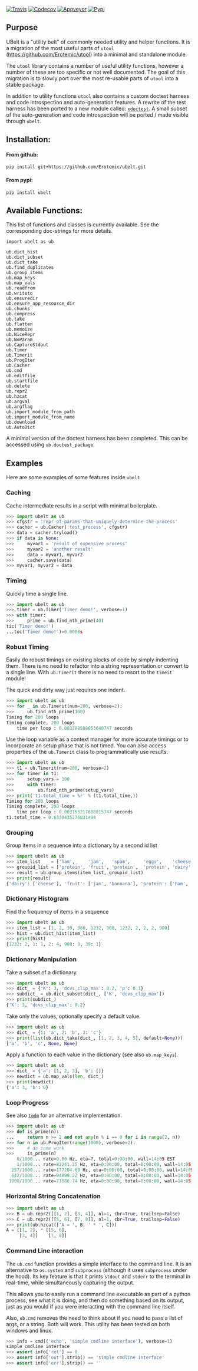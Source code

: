 [![Travis](https://img.shields.io/travis/Erotemic/ubelt/master.svg?label=Travis%20CI)](https://travis-ci.org/Erotemic/ubelt)
[![Codecov](https://codecov.io/github/Erotemic/ubelt/badge.svg?branch=master&service=github)](https://codecov.io/github/Erotemic/ubelt?branch=master)
[![Appveyor](https://ci.appveyor.com/api/projects/status/github/Erotemic/ubelt?svg=True)](https://ci.appveyor.com/project/Erotemic/ubelt/branch/master)
[![Pypi](https://img.shields.io/pypi/v/ubelt.svg)](https://pypi.python.org/pypi/ubelt)


## Purpose
UBelt is a "utility belt" of commonly needed utility and helper functions.
It is a migration of the most useful parts of `utool`
  (https://github.com/Erotemic/utool) into a minimal and standalone module.

The `utool` library contains a number of useful utility functions, however a
number of these are too specific or not well documented. The goal of this
migration is to slowly port over the most re-usable parts of `utool` into a
stable package.

In addition to utility functions `utool` also contains a custom doctest
  harness and code introspection and auto-generation features.
A rewrite of the test harness has been ported to a new module called:
[`xdoctest`](https://github.com/Erotemic/xdoctest).  A small subset of the
auto-generation and code introspection will be ported / made visible through
`ubelt`.


## Installation:

#### From github:
```
pip install git+https://github.com/Erotemic/ubelt.git
```

#### From pypi:
```
pip install ubelt
```

## Available Functions:
This list of functions and classes is currently available. 
See the corresponding doc-strings for more details.

```
import ubelt as ub

ub.dict_hist
ub.dict_subset
ub.dict_take
ub.find_duplicates
ub.group_items
ub.map_keys
ub.map_vals
ub.readfrom
ub.writeto
ub.ensuredir
ub.ensure_app_resource_dir
ub.chunks
ub.compress
ub.take
ub.flatten
ub.memoize
ub.NiceRepr
ub.NoParam
ub.CaptureStdout
ub.Timer
ub.Timerit
ub.ProgIter
ub.Cacher
ub.cmd
ub.editfile
ub.startfile
ub.delete
ub.repr2
ub.hzcat
ub.argval
ub.argflag
ub.import_module_from_path
ub.import_module_from_name
ub.download
ub.AutoDict
```

A minimal version of the doctest harness has been completed.
This can be accessed using `ub.doctest_package`.

## Examples

Here are some examples of some features inside `ubelt`


### Caching
Cache intermediate results in a script with minimal boilerplate.
```python
>>> import ubelt as ub
>>> cfgstr = 'repr-of-params-that-uniquely-determine-the-process'
>>> cacher = ub.Cacher('test_process', cfgstr)
>>> data = cacher.tryload()
>>> if data is None:
>>>     myvar1 = 'result of expensive process'
>>>     myvar2 = 'another result'
>>>     data = myvar1, myvar2
>>>     cacher.save(data)
>>> myvar1, myvar2 = data
```


### Timing
Quickly time a single line.
```python
>>> import ubelt as ub
>>> timer = ub.Timer('Timer demo!', verbose=1)
>>> with timer:
>>>     prime = ub.find_nth_prime(40)
tic('Timer demo!')
...toc('Timer demo!')=0.0008s
```


### Robust Timing
Easily do robust timings on existing blocks of code by simply indenting them.
There is no need to refactor into a string representation or convert to a
single line.  With `ub.Timerit` there is no need to resort to the `timeit`
module!

The quick and dirty way just requires one indent.
```python
>>> import ubelt as ub
>>> for _ in ub.Timerit(num=200, verbose=2):
>>>     ub.find_nth_prime(100)
Timing for 200 loops
Timing complete, 200 loops
    time per loop : 0.003288508653640747 seconds
```


Use the loop variable as a context manager for more accurate timings or to
incorporate an setup phase that is not timed.  You can also access properties
of the `ub.Timerit` class to programmatically use results.
```python
>>> import ubelt as ub
>>> t1 = ub.Timerit(num=200, verbose=2)
>>> for timer in t1:
>>>     setup_vars = 100
>>>     with timer:
>>>         ub.find_nth_prime(setup_vars)
>>> print('t1.total_time = %r' % (t1.total_time,))
Timing for 200 loops
Timing complete, 200 loops
    time per loop : 0.003165217638015747 seconds
t1.total_time = 0.6330435276031494
```


### Grouping

Group items in a sequence into a dictionary by a second id list
```python
>>> import ubelt as ub
>>> item_list    = ['ham',     'jam',   'spam',     'eggs',    'cheese', 'bannana']
>>> groupid_list = ['protein', 'fruit', 'protein',  'protein', 'dairy',  'fruit']
>>> result = ub.group_items(item_list, groupid_list)
>>> print(result)
{'dairy': ['cheese'], 'fruit': ['jam', 'bannana'], 'protein': ['ham', 'spam', 'eggs']}
```


### Dictionary Histogram

Find the frequency of items in a sequence
```python
>>> import ubelt as ub
>>> item_list = [1, 2, 39, 900, 1232, 900, 1232, 2, 2, 2, 900]
>>> hist = ub.dict_hist(item_list)
>>> print(hist)
{1232: 2, 1: 1, 2: 4, 900: 3, 39: 1}
```


### Dictionary Manipulation


Take a subset of a dictionary.
```python
>>> import ubelt as ub
>>> dict_ = {'K': 3, 'dcvs_clip_max': 0.2, 'p': 0.1}
>>> subdict_ = ub.dict_subset(dict_, ['K', 'dcvs_clip_max'])
>>> print(subdict_)
{'K': 3, 'dcvs_clip_max': 0.2}
```


Take only the values, optionally specify a default value.
```python
>>> import ubelt as ub
>>> dict_ = {1: 'a', 2: 'b', 3: 'c'}
>>> print(list(ub.dict_take(dict_, [1, 2, 3, 4, 5], default=None)))
['a', 'b', 'c', None, None]
```


Apply a function to each value in the dictionary (see also `ub.map_keys`).
```python
>>> import ubelt as ub
>>> dict_ = {'a': [1, 2, 3], 'b': []}
>>> newdict = ub.map_vals(len, dict_)
>>> print(newdict)
{'a': 3, 'b': 0}
```


### Loop Progress
See also [`tqdm`](https://pypi.python.org/pypi/tqdm) for an alternative
implementation.
```python
>>> import ubelt as ub
>>> def is_prime(n):
...     return n >= 2 and not any(n % i == 0 for i in range(2, n))
>>> for n in ub.ProgIter(range(1000), verbose=2):
>>>     # do some work
>>>     is_prime(n)
    0/1000... rate=0.00 Hz, eta=?, total=0:00:00, wall=14:05 EST 
    1/1000... rate=82241.25 Hz, eta=0:00:00, total=0:00:00, wall=14:05 EST 
  257/1000... rate=177204.69 Hz, eta=0:00:00, total=0:00:00, wall=14:05 EST 
  642/1000... rate=94099.22 Hz, eta=0:00:00, total=0:00:00, wall=14:05 EST 
 1000/1000... rate=71886.74 Hz, eta=0:00:00, total=0:00:00, wall=14:05 EST 
```


### Horizontal String Concatenation

```python
>>> import ubelt as ub
>>> B = ub.repr2([[1, 2], [3, 4]], nl=1, cbr=True, trailsep=False)
>>> C = ub.repr2([[5, 6], [7, 8]], nl=1, cbr=True, trailsep=False)
>>> print(ub.hzcat(['A = ', B, ' * ', C]))
A = [[1, 2], * [[5, 6],
     [3, 4]]    [7, 8]]
```

### Command Line interaction 

The `ub.cmd` function provides a simple interface to the command line.  It is
an alternative to `os.system` and `subprocess` (although it uses `subprocess`
under the hood). Its key feature is that it prints `stdout` and `stderr` to the
terminal in real-time, while simultaneously capturing the output.

This allows you to easily run a command line executable as part of a python
process, see what it is doing, and then do something based on its output, just
as you would if you were interacting with the command line itself.

Also, `ub.cmd` removes the need to think about if you need to pass a list of
args, or a string. Both will work. This utility has been tested on both windows
and linux.

```python
>>> info = cmd(('echo', 'simple cmdline interface'), verbose=1)
simple cmdline interface
>>> assert info['ret'] == 0
>>> assert info['out'].strip() == 'simple cmdline interface'
>>> assert info['err'].strip() == ''
```
